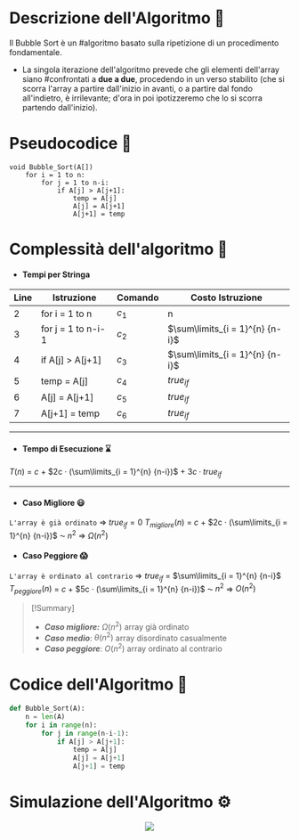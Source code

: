 # Descrizione dell'Algoritmo 📃
Il Bubble Sort è un #algoritmo basato sulla ripetizione di un procedimento fondamentale. 
- La singola iterazione dell'algoritmo prevede che gli elementi dell'array siano #confrontati a **due a due**, procedendo in un verso stabilito (che si scorra l'array a partire dall'inizio in avanti, o a partire dal fondo all'indietro, è irrilevante; d'ora in poi ipotizzeremo che lo si scorra partendo dall'inizio).
# Pseudocodice 🧬
``` Pseudocodice TI:"Bubble Sort" "FOLD"
void Bubble_Sort(A[])
	for i = 1 to n:
		for j = 1 to n-i:
			if A[j] > A[j+1]:
				temp = A[j]
				A[j] = A[j+1]
				A[j+1] = temp
```

# Complessità dell'algoritmo 🔬
- #### Tempi per Stringa
Line | Istruzione | Comando | Costo Istruzione
----- | ----- | ----- | -----
2 | for i = 1 to n | $c_1$ | n
3 | for j = 1 to n-i-1 | $c_2$ | $\sum\limits_{i = 1}^{n} {n-i}$
4 | if A[j] > A[j+1] | $c_3$ | $\sum\limits_{i = 1}^{n} {n-i}$
5 | temp = A[j] | $c_4$ | $true_{if}$
6 | A[j] = A[j+1] | $c_5$ | $true_{if}$
7 | A[j+1] = temp | $c_6$ | $true_{if}$

***
- #### Tempo di Esecuzione ⌛
$T(n)$ = $c$ + $2c · (\sum\limits_{i = 1}^{n} {n-i})$ + $3c · true_{if}$
***
- #### Caso Migliore 😃
`L'array è già ordinato` $\Rightarrow$ $true_{if} = 0$
 $T_{migliore}(n)$ = $c$ + $2c · (\sum\limits_{i = 1}^{n} {n-i})$ ⁓ $n^2$ $\Rightarrow$ $Ω(n^2)$
 
- #### Caso Peggiore 😱
`L'array è ordinato al contrario` $\Rightarrow$ $true_{if}$ = $\sum\limits_{i = 1}^{n} {n-i}$
$T_{peggiore}(n)$ = $c$ + $5c · (\sum\limits_{i = 1}^{n} {n-i})$ ⁓ $n^2$ $\Rightarrow$ $O(n^2)$
> [!Summary]
> - ***Caso migliore:*** $Ω(n^2)$
> array già ordinato
> -  ***Caso medio***: $θ(n^2)$
> array disordinato casualmente
> - ***Caso peggiore***: $O(n^2)$
> array ordinato al contrario

# Codice dell'Algoritmo 🐍

```PYTHON TI:"Bubble Sort" "FOLD"
def Bubble_Sort(A):
	n = len(A)
	for i in range(n):
		for j in range(n-i-1):
			if A[j] > A[j+1]:
				temp = A[j]
				A[j] = A[j+1]
				A[j+1] = temp
```

# Simulazione dell'Algoritmo ⚙️
<center>
<img src="https://t1.daumcdn.net/cfile/tistory/2518323758FDB83613">
</center>